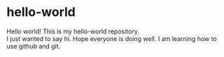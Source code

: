 # hello-world
Hello world! This is my hello-world repository.  
I just wanted to say hi.  Hope everyone is doing well.  I am learning how to use github and git.
